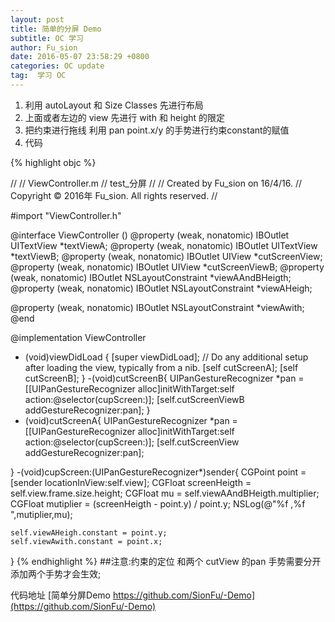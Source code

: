 ```yaml
---
layout: post
title: 简单的分屏 Demo 
subtitle: OC 学习
author: Fu_sion
date: 2016-05-07 23:58:29 +0800
categories: OC update
tag:  学习 OC
---
```




1. 利用 autoLayout 和 Size Classes 先进行布局
2. 上面或者左边的 view 先进行 with 和 height 的限定
3. 把约束进行拖线 利用 pan point.x/y 的手势进行约束constant的赋值
4. 代码

{% highlight objc %}

//
//  ViewController.m
//  test_分屏
//
//  Created by Fu_sion on 16/4/16.
//  Copyright © 2016年 Fu_sion. All rights reserved.
//

#import "ViewController.h"

@interface ViewController ()
@property (weak, nonatomic) IBOutlet UITextView *textViewA;
@property (weak, nonatomic) IBOutlet UITextView *textViewB;
@property (weak, nonatomic) IBOutlet UIView *cutScreenView;
@property (weak, nonatomic) IBOutlet UIView *cutScreenViewB;
@property (weak, nonatomic) IBOutlet NSLayoutConstraint *viewAAndBHeigth;
@property (weak, nonatomic) IBOutlet NSLayoutConstraint *viewAHeigh;

@property (weak, nonatomic) IBOutlet NSLayoutConstraint *viewAwith;
@end

@implementation ViewController

- (void)viewDidLoad {
    [super viewDidLoad];
    // Do any additional setup after loading the view, typically from a nib.
    [self cutScreenA];
    [self cutScreenB];
}
-(void)cutScreenB{
    UIPanGestureRecognizer *pan = [[UIPanGestureRecognizer alloc]initWithTarget:self action:@selector(cupScreen:)];
     [self.cutScreenViewB addGestureRecognizer:pan];
}
- (void)cutScreenA{
    UIPanGestureRecognizer *pan = [[UIPanGestureRecognizer alloc]initWithTarget:self action:@selector(cupScreen:)];
    [self.cutScreenView addGestureRecognizer:pan];
   
}
-(void)cupScreen:(UIPanGestureRecognizer*)sender{
    CGPoint point = [sender locationInView:self.view];
    CGFloat screenHeigth = self.view.frame.size.height;
    CGFloat mu = self.viewAAndBHeigth.multiplier;
    CGFloat mutiplier = (screenHeigth - point.y) / point.y;
    NSLog(@"%f ,%f ",mutiplier,mu);
    
    self.viewAHeigh.constant = point.y;
    self.viewAwith.constant = point.x;
  
}
{% endhighlight %}
##注意:约束的定位 和两个 cutView 的pan 手势需要分开添加两个手势才会生效;

代码地址 [简单分屏Demo https://github.com/SionFu/-Demo](https://github.com/SionFu/-Demo)



